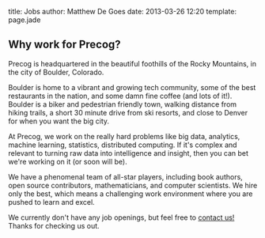 title: Jobs
author: Matthew De Goes
date: 2013-03-26 12:20
template: page.jade

<div class="two-columns">
<h2>Why work for Precog?</h2>
<p>Precog is headquartered in the beautiful foothills of the Rocky Mountains, in the city of Boulder, Colorado.</p>
<p>Boulder is home to a vibrant and growing tech community, some of the best restaurants in the nation, and some damn fine coffee (and lots of it!). Boulder is a biker and pedestrian friendly town, walking distance from hiking trails, a short 30 minute drive from ski resorts, and close to Denver for when you want the big city.</p>
<p>At Precog, we work on the really hard problems like big data, analytics, machine learning, statistics, distributed computing. If it's complex and relevant to turning raw data into intelligence and insight, then you can bet we're working on it (or soon will be).</p>
<p>We have a phenomenal team of all-star players, including book authors, open source contributors, mathematicians, and computer scientists. We hire only the best, which means a challenging work environment where you are pushed to learn and excel.</p>
<p>We currently don't have any job openings, but feel free to <a href="/about/contact-us/">contact us!</a> Thanks for checking us out.</p>
</div>
<div class="two-columns-end"></div>
<div class="clear-left"></div>
